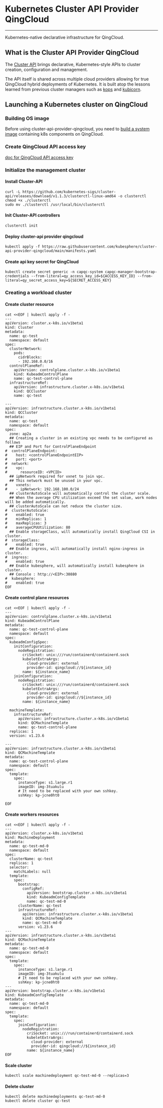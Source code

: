 # Kubernetes Cluster API Provider QingCloud

------
Kubernetes-native declarative infrastructure for QingCloud.

## What is the Cluster API Provider QingCloud
The [Cluster API][cluster_api] brings
declarative, Kubernetes-style APIs to cluster creation, configuration and
management.

The API itself is shared across multiple cloud providers allowing for true QingCloud
hybrid deployments of Kubernetes. It is built atop the lessons learned from
previous cluster managers such as [kops][kops] and
[kubicorn][kubicorn].

## Launching a Kubernetes cluster on QingCloud
### Building OS image
Before using cluster-api-provider-qingcloud, you need to [build a system image](./docs/os-img.md) containing k8s components on QingCloud.
### Create QingCloud API access key
[doc for QingCloud API access key](https://docs.qingcloud.com/product/api/common/signature)
### Initialize the management cluster
#### Install Cluster-API
```shell
curl -L https://github.com/kubernetes-sigs/cluster-api/releases/download/v1.1.3/clusterctl-linux-amd64 -o clusterctl
chmod +x ./clusterctl
sudo mv ./clusterctl /usr/local/bin/clusterctl
```
#### Init Cluster-API controllers
```shell
clusterctl init
```
#### Deploy cluster-api provider qingcloud 
```shell
kubectl apply -f https://raw.githubusercontent.com/kubesphere/cluster-api-provider-qingcloud/main/manifests.yaml
```
#### Create api key secret for QingCloud
```shell
kubectl create secret generic -n capqc-system capqc-manager-bootstrap-credentials --from-literal=qy_access_key_id=${ACCESS_KEY_ID} --from-literal=qy_secret_access_key=${SECRET_ACCESS_KEY}
```
### Creating a workload cluster
#### Create cluster resource
```shell
cat <<EOF | kubectl apply -f -
---
apiVersion: cluster.x-k8s.io/v1beta1
kind: Cluster
metadata:
  name: qc-test
  namespace: default
spec:
  clusterNetwork:
    pods:
      cidrBlocks:
      - 192.168.0.0/16
  controlPlaneRef:
    apiVersion: controlplane.cluster.x-k8s.io/v1beta1
    kind: KubeadmControlPlane
    name: qc-test-control-plane
  infrastructureRef:
    apiVersion: infrastructure.cluster.x-k8s.io/v1beta1
    kind: QCCluster
    name: qc-test

---
apiVersion: infrastructure.cluster.x-k8s.io/v1beta1
kind: QCCluster
metadata:
  name: qc-test
  namespace: default
spec:
  zone: ap2a
  ## Creating a cluster in an existing vpc needs to be configured as follows
  ## EIP and Port for ControlPlaneEndpoint
#  controlPlaneEndpoint:
#    host: <controlPlaneEndpointEIP>
#    port: <port>
#  network:
#    vpc:
#      resourceID: <VPCID>
  ## ipNetwork required for vxnet to join vpc.
  ## This network must be unused in your vpc.
#    vxnets:
#    - ipNetwork: 192.168.100.0/24
  ## clusterAutoScale will automatically control the cluster scale.
  ## When the average CPU utilization exceed the set value, work nodes will be added automatically.
  ## clusterAutoScale can not reduce the cluster size. 
#  clusterAutoScale:
#    enabled: true
#    minReplicas: 1
#    maxReplicas: 3
#    averageCPUUtilization: 80
  ## Enable storageClass, will automatically install QingCloud CSI in cluster.
#  storageClass:
#    enabled: true
  ## Enable ingress, will automatically install nginx-ingress in cluster.
#  ingress:
#    enabled: true
  ## Enable kubesphere, will automatically install kubesphere in cluster.
  ## Console : http://<EIP>:30880
#  kubesphere:
#    enabled: true
EOF
```
#### Create control plane resources 
```shell
cat <<EOF | kubectl apply -f -
---
apiVersion: controlplane.cluster.x-k8s.io/v1beta1
kind: KubeadmControlPlane
metadata:
  name: qc-test-control-plane
  namespace: default
spec:
  kubeadmConfigSpec:
    initConfiguration:
      nodeRegistration:
        criSocket: unix:///run/containerd/containerd.sock
        kubeletExtraArgs:
          cloud-provider: external
          provider-id: qingcloud://${instance_id}
        name: ${instance_name}
    joinConfiguration:
      nodeRegistration:
        criSocket: unix:///run/containerd/containerd.sock
        kubeletExtraArgs:
          cloud-provider: external
          provider-id: qingcloud://${instance_id}
        name: ${instance_name}

  machineTemplate:
    infrastructureRef:
      apiVersion: infrastructure.cluster.x-k8s.io/v1beta1
      kind: QCMachineTemplate
      name: qc-test-control-plane
  replicas: 1
  version: v1.23.6

---
apiVersion: infrastructure.cluster.x-k8s.io/v1beta1
kind: QCMachineTemplate
metadata:
  name: qc-test-control-plane
  namespace: default
spec:
  template:
    spec:
      instanceType: s1.large.r1
      imageID: img-3tuakulu
      # It need to be replaced with your own sshkey.
      sshKey: kp-jcne0ht0     
      
EOF
```

#### Create workers resources
```shell
cat <<EOF | kubectl apply -f -
---
apiVersion: cluster.x-k8s.io/v1beta1
kind: MachineDeployment
metadata:
  name: qc-test-md-0
  namespace: default
spec:
  clusterName: qc-test
  replicas: 1
  selector:
    matchLabels: null
  template:
    spec:
      bootstrap:
        configRef:
          apiVersion: bootstrap.cluster.x-k8s.io/v1beta1
          kind: KubeadmConfigTemplate
          name: qc-test-md-0
      clusterName: qc-test
      infrastructureRef:
        apiVersion: infrastructure.cluster.x-k8s.io/v1beta1
        kind: QCMachineTemplate
        name: qc-test-md-0
      version: v1.23.6
---
apiVersion: infrastructure.cluster.x-k8s.io/v1beta1
kind: QCMachineTemplate
metadata:
  name: qc-test-md-0
  namespace: default
spec:
  template:
    spec:
      instanceType: s1.large.r1
      imageID: img-3tuakulu
      # It need to be replaced with your own sshkey.
      sshKey: kp-jcne0ht0
---
apiVersion: bootstrap.cluster.x-k8s.io/v1beta1
kind: KubeadmConfigTemplate
metadata:
  name: qc-test-md-0
  namespace: default
spec:
  template:
    spec:
      joinConfiguration:
        nodeRegistration:
          criSocket: unix:///run/containerd/containerd.sock
          kubeletExtraArgs:
            cloud-provider: external
            provider-id: qingcloud://${instance_id}
          name: ${instance_name}
EOF
```
#### Scale cluster
```shell
kubectl scale machinedeployment qc-test-md-0 --replicas=3
```

#### Delete cluster
```shell
kubectl delete machinedeployments qc-test-md-0
kubectl delete cluster qc-test
```

<!-- References -->

[prow]: https://go.k8s.io/bot-commands
[issue]: https://github.com/kubernetes-sigs/cluster-api-provider-digitalocean/issues
[new_issue]: https://github.com/kubernetes-sigs/cluster-api-provider-digitalocean/issues/new
[good_first_issue]: https://github.com/kubernetes-sigs/cluster-api-provider-digitalocean/issues?q=is%3Aissue+is%3Aopen+sort%3Aupdated-desc+label%3A%22good+first+issue%22
[cluster_api]: https://github.com/kubernetes-sigs/cluster-api
[kops]: https://github.com/kubernetes/kops
[kubicorn]: http://kubicorn.io/
[tilt]: https://tilt.dev
[cluster_api_tilt]: https://master.cluster-api.sigs.k8s.io/developer/tilt.html